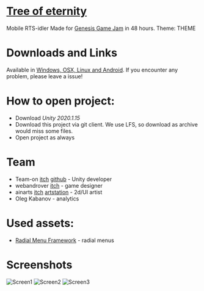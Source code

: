 # [Tree of eternity](https://teamon.itch.io/tree-of-eternity)  
Mobile RTS-idler
Made for [Genesis Game Jam](https://genesisgamedevweek.com/jam) in 48 hours. Theme: THEME  

# Downloads and Links
Available in [Windows, OSX, Linux and Android](https://teamon.itch.io/tree-of-eternity). If you encounter any problem, please leave a issue! 
 
# How to open project:
 * Download _Unity 2020.1.15_
 * Download this project via git client. We use LFS, so download as archive would miss some files.
 * Open project as always
 
# Team 
 * Team-on [itch](https://teamon.itch.io/) [github](https://github.com/Team-on) - Unity developer
 * webandrover [itch](https://webandrover.itch.io/) - game designer
 * ainarts [itch](https://itch.io/profile/dimmetrion) [artstation](https://www.artstation.com/ainarts) - 2d/UI artist
 * Oleg Kabanov - analytics
 
# Used assets:
 * [Radial Menu Framework](https://assetstore.unity.com/packages/tools/gui/radial-menu-framework-50601) - radial menus

# Screenshots
![Screen1](Screenshots/1.jpg)
![Screen2](Screenshots/2.jpg)
![Screen3](Screenshots/3.jpg)
